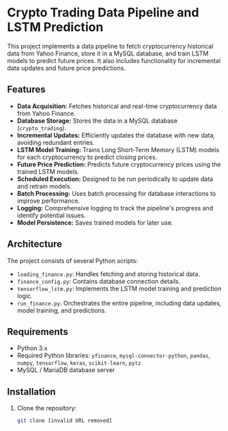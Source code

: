 # Crypto Trading Data Pipeline and LSTM Prediction

This project implements a data pipeline to fetch cryptocurrency historical data from Yahoo Finance, store it in a MySQL database, and train LSTM models to predict future prices.  It also includes functionality for incremental data updates and future price predictions.

## Features

* **Data Acquisition:** Fetches historical and real-time cryptocurrency data from Yahoo Finance.
* **Database Storage:** Stores the data in a MySQL database (`crypto_trading`).
* **Incremental Updates:** Efficiently updates the database with new data, avoiding redundant entries.
* **LSTM Model Training:** Trains Long Short-Term Memory (LSTM) models for each cryptocurrency to predict closing prices.
* **Future Price Prediction:** Predicts future cryptocurrency prices using the trained LSTM models.
* **Scheduled Execution:** Designed to be run periodically to update data and retrain models.
* **Batch Processing:** Uses batch processing for database interactions to improve performance.
* **Logging:** Comprehensive logging to track the pipeline's progress and identify potential issues.
* **Model Persistence:** Saves trained models for later use.

## Architecture

The project consists of several Python scripts:

* `loading_finance.py`: Handles fetching and storing historical data.
* `finance_config.py`: Contains database connection details.
* `tensorflow_lstm.py`: Implements the LSTM model training and prediction logic.
* `run_finance.py`: Orchestrates the entire pipeline, including data updates, model training, and predictions.

## Requirements

* Python 3.x
* Required Python libraries: `yfinance`, `mysql-connector-python`, `pandas`, `numpy`, `tensorflow`, `keras`, `scikit-learn`, `pytz`
* MySQL / MariaDB database server


## Installation

1. Clone the repository:
   ```bash
   git clone [invalid URL removed]
